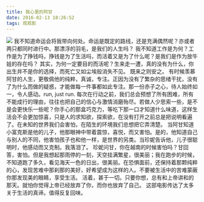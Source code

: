 ```yaml
---
title: 我心里的阿甘
date: 2016-02-13 18:26:52
tags: 观观影
---
```


![](http://cdn.monniya.com/forrest-gump-0.jpg )
我不知道命运会将我带向何处。命运是既定的路线，还是充满偶然呢？亦或者两只都同时进行中。那漂浮的羽毛，是我们的人生吗？
我不知道工作是为何？工作是为了挣钱吗，挣钱是为了生活吗，而活着又是为了什么呢？是我们是作为放牛娃的存在吗？
其实，为何一定要目的而活呢？生来走一遭，真的没有为什么，你出生并不是你的选择，而死亡又如尘埃般消失不见。
既来之则安之。
有时候羡慕阿甘的人生，更敬佩他的纯粹，真诚，专注。正因为没有了繁杂的思绪干扰，没有了为什么而做的疑惑，才能做每一件事都如此专注。那一份赤子之心，待人始终如一，令人感动。run, just run.
每次在行动之前，我们总会预想了所有困难，所有不能成行的理由，往往也把自己的信心与激情消磨殆尽。若做人少思索一些，是不是会更快乐一些呢？你手心的那盒巧克力，等吃下那一口才知道什么味道，这样生活会不会更加惊喜，只是人的求知欲，探索欲，在没有打开之前总是把说明看遍了。在未知的世界我们会害怕，在陌生的环境我们总想把它弄清楚。
当阿甘知道小富克斯是他的儿子，他那眼神中带着震惊，喜悦，而又害怕。是的，他知道自己与别人的不同，他害怕孩子也和他一样，是世界的另类。当珍妮告诉他，儿子很聪明时，他感动而又克制。我落泪了。
珍妮问甘，你在越南的时候害怕吗？甘回答，害怕。但是我想起那雨停的一刻，天空挂满繁星，很美丽；我在跑步的时候，不知道跑了多久，看见海天一色的日出，很美丽。在恐惧面前，还保持着那颗纯粹的心，发现苦难中那刹那的美好，好希望成为这样的人。不要被生活中的苦难蒙蔽你那发现美的眼睛，享受生活。
活着，甚于一切。只要你想，总有和上帝讲和的那天。就怕你觉得上帝已经放弃了你，而你也放弃了自己。
这部电影传达了太多关于生活的真谛。值得反复回味。